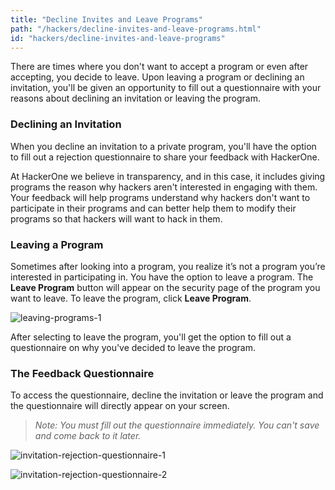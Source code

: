 ```yaml
---
title: "Decline Invites and Leave Programs"
path: "/hackers/decline-invites-and-leave-programs.html"
id: "hackers/decline-invites-and-leave-programs"
---
```


There are times where you don't want to accept a program or even after accepting, you decide to leave. Upon leaving a program or declining an invitation, you'll be given an opportunity to fill out a questionnaire with your reasons about declining an invitation or leaving the program.

### Declining an Invitation
When you decline an invitation to a private program, you'll have the option to fill out a rejection questionnaire to share your feedback with HackerOne.

At HackerOne we believe in transparency, and in this case, it includes giving programs the reason why hackers aren't interested in engaging with them. Your feedback will help programs understand why hackers don't want to participate in their programs and can better help them to modify their programs so that hackers will want to hack in them.

### Leaving a Program
Sometimes after looking into a program, you realize it’s not a program you’re interested in participating in. You have the option to leave a program. The **Leave Program** button will appear on the security page of the program you want to leave. To leave the program, click **Leave Program**.

![leaving-programs-1](./images/leaving-programs-1.png)

After selecting to leave the program, you'll get the option to fill out a questionnaire on why you've decided to leave the program.

### The Feedback Questionnaire
To access the questionnaire, decline the invitation or leave the program and the questionnaire will directly appear on your screen.

><i>Note: You must fill out the questionnaire immediately. You can't save and come back to it later.</i>

![invitation-rejection-questionnaire-1](./images/invitation-rejection-questionnaire-1.png)

![invitation-rejection-questionnaire-2](./images/invitation-rejection-questionnaire-2.png)